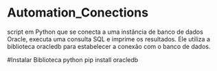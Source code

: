 # Automation_Conections
script em Python que se conecta a uma instância de banco de dados Oracle, executa uma consulta SQL e imprime os resultados. Ele utiliza a biblioteca oracledb para estabelecer a conexão com o banco de dados.

#Instalar Biblioteca
python pip install oracledb
